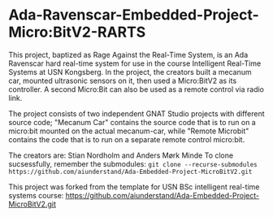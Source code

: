 # Ada-Ravenscar-Embedded-Project-Micro:BitV2-RARTS
This project, baptized as Rage Against the Real-Time System, is an Ada Ravenscar hard real-time system for use in the course Intelligent Real-Time Systems at USN Kongsberg. In the project, the creators built a mecanum car, mounted ultrasonic sensors on it, then used a Micro:BitV2 as its controller. A second Micro:Bit can also be used as a remote control via radio link. 

The project consists of two independent GNAT Studio projects with different source code; "Mecanum Car" contains the source code that is to run on a micro:bit mounted on the actual mecanum-car, while "Remote Microbit" contains the code that is to run on a separate remote control micro:bit.

The creators are: Stian Nordholm and Anders Mørk Minde
To clone sucsessfully, remember the submodules: `git clone --recurse-submodules https://github.com/aiunderstand/Ada-Embedded-Project-MicroBitV2.git`

This project was forked from the template for USN BSc intelligent real-time systems course:
https://github.com/aiunderstand/Ada-Embedded-Project-MicroBitV2.git


